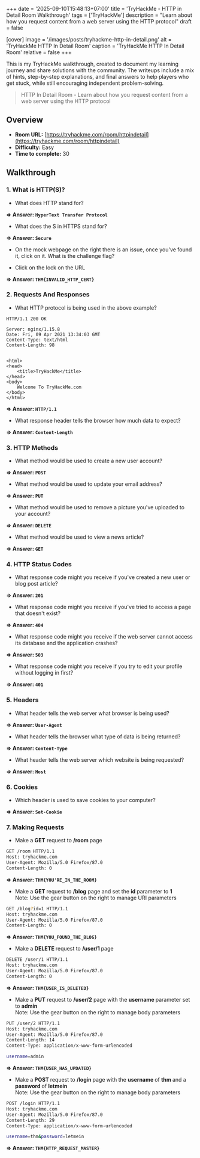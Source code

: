 +++
date = '2025-09-10T15:48:13+07:00'
title = 'TryHackMe - HTTP in Detail Room Walkthrough'
tags = ['TryHackMe']
description = "Learn about how you request content from a web server using the HTTP protocol" 
draft = false

[cover]
  image = '/images/posts/tryhackme-http-in-detail.png'
  alt = 'TryHackMe HTTP In Detail Room'
  caption = 'TryHackMe HTTP In Detail Room'
  relative = false
+++

This is my TryHackMe walkthrough, created to document my learning journey and share solutions with the community. The writeups include a mix of hints, step-by-step explanations, and final answers to help players who get stuck, while still encouraging independent problem-solving.

> HTTP In Detail Room - Learn about how you request content from a web server using the HTTP protocol

## Overview

-   **Room URL:** [https://tryhackme.com/room/httpindetail](https://tryhackme.com/room/httpindetail)
-   **Difficulty:** Easy
-   **Time to complete:** 30

## Walkthrough

### 1. What is HTTP(S)?

-   What does HTTP stand for?<br />

**=> Answer: `HyperText Transfer Protocol`**

-   <p>What does the S in HTTPS stand for?<br /></p>

**=> Answer: `Secure`**

-   <p><span style="">On the mock webpage on the right there is an issue, once you've found it, click on it. What is the challenge flag?</span><br /></p>
-   Click on the lock on the URL

**=> Answer: `THM{INVALID_HTTP_CERT}`**

### 2. Requests And Responses

-   What HTTP protocol is being used in the above example?<br />

```
HTTP/1.1 200 OK

Server: nginx/1.15.8
Date: Fri, 09 Apr 2021 13:34:03 GMT
Content-Type: text/html
Content-Length: 98


<html>
<head>
    <title>TryHackMe</title>
</head>
<body>
    Welcome To TryHackMe.com
</body>
</html>
```

**=> Answer: `HTTP/1.1`**

-   <p>What response header tells the browser how much data to expect?<br /></p>

**=> Answer: `Content-Length`**

### 3. HTTP Methods

-   What method would be used to create a new user account?<br />

**=> Answer: `POST`**

-   <p>What method would be used to update your email address?<br /></p>

**=> Answer: `PUT`**

-   <p>What method would be used to remove a picture you've uploaded to your account?<br /></p>

**=> Answer: `DELETE`**

-   <p>What method would be used to view a news article?<br /></p>

**=> Answer: `GET`**

### 4. HTTP Status Codes

-   <p>What response code might you receive if you've created a new user or blog post article?<br /></p>

**=> Answer: `201`**

-   <p>What response code might you receive if you've tried to access a page that doesn't exist?</p>

**=> Answer: `404`**

-   <p>What response code might you receive if the web server cannot access its database and the application crashes?<br /></p>

**=> Answer: `503`**

-   <p>What response code might you receive if you try to edit your profile without logging in first?<br /></p>

**=> Answer: `401`**

### 5. Headers

-   What header tells the web server what browser is being used?<br />

**=> Answer: `User-Agent`**

-   <p>What header tells the browser what type of data is being returned?<br /></p>

**=> Answer: `Content-Type`**

-   <p>What header tells the web server which website is being requested?<br /></p>

**=> Answer: `Host`**

### 6. Cookies

-   Which header is used to save cookies to your computer?<br />

**=> Answer: `Set-Cookie`**

### 7. Making Requests

-   <p>Make a <strong>GET</strong> request to <strong>/room </strong>page</p>

```bash
GET /room HTTP/1.1
Host: tryhackme.com
User-Agent: Mozilla/5.0 Firefox/87.0
Content-Length: 0
```

**=> Answer: `THM{YOU'RE_IN_THE_ROOM}`**

-   <p>Make a <strong>GET </strong>request to <strong>/blog</strong> page and set the <strong>id </strong>parameter to <strong>1</strong><br />Note: Use the gear button on the right to manage URI parameters</p>

```bash
GET /blog?id=1 HTTP/1.1
Host: tryhackme.com
User-Agent: Mozilla/5.0 Firefox/87.0
Content-Length: 0
```

**=> Answer: `THM{YOU_FOUND_THE_BLOG}`**

-   <p>Make a <strong>DELETE </strong>request to <strong>/user/1 </strong>page</p>

```bash
DELETE /user/1 HTTP/1.1
Host: tryhackme.com
User-Agent: Mozilla/5.0 Firefox/87.0
Content-Length: 0
```

**=> Answer: `THM{USER_IS_DELETED}`**

-   <p>Make a <strong>PUT</strong> request to <strong>/user/2</strong> page with the <strong>username </strong>parameter set to <strong>admin<br /></strong>Note: Use the gear button on the right to manage body parameters</p>

```bash
PUT /user/2 HTTP/1.1
Host: tryhackme.com
User-Agent: Mozilla/5.0 Firefox/87.0
Content-Length: 14
Content-Type: application/x-www-form-urlencoded

username=admin
```

**=> Answer: `THM{USER_HAS_UPDATED}`**

-   <p>Make a <strong>POST </strong>request to <strong>/login </strong>page with the <strong>username </strong>of <strong>thm </strong>and a <strong>password </strong>of <strong>letmein<br /></strong>Note: Use the gear button on the right to manage body parameters</p>

```bash
POST /login HTTP/1.1
Host: tryhackme.com
User-Agent: Mozilla/5.0 Firefox/87.0
Content-Length: 29
Content-Type: application/x-www-form-urlencoded

username=thm&password=letmein
```

**=> Answer: `THM{HTTP_REQUEST_MASTER}`**
